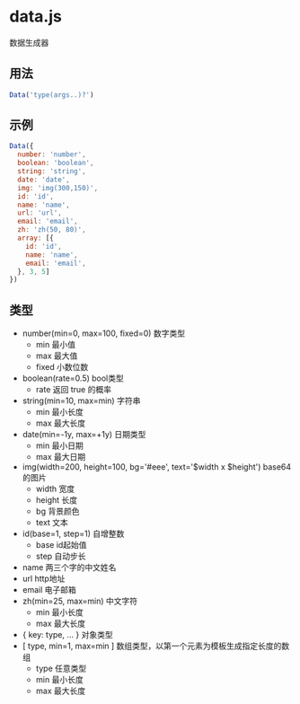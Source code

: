 # data.js
数据生成器


## 用法
```javascript
Data('type(args..)?')
```

## 示例
```javascript
Data({
  number: 'number',
  boolean: 'boolean',
  string: 'string',
  date: 'date',
  img: 'img(300,150)',
  id: 'id',
  name: 'name',
  url: 'url',
  email: 'email',
  zh: 'zh(50, 80)',
  array: [{
    id: 'id',
    name: 'name',
    email: 'email',
  }, 3, 5]
})
```

## 类型
* number(min=0, max=100, fixed=0) 数字类型
  * min 最小值
  * max 最大值
  * fixed 小数位数
* boolean(rate=0.5) bool类型
  * rate 返回 true 的概率
* string(min=10, max=min) 字符串
  * min 最小长度
  * max 最大长度
* date(min=-1y, max=+1y) 日期类型
  * min 最小日期
  * max 最大日期
* img(width=200, height=100, bg='#eee', text='$width x $height') base64的图片
  * width 宽度
  * height 长度
  * bg 背景颜色
  * text 文本
* id(base=1, step=1) 自增整数
  * base id起始值
  * step 自动步长
* name 两三个字的中文姓名
* url http地址
* email 电子邮箱
* zh(min=25, max=min) 中文字符
  * min 最小长度
  * max 最大长度
* { key: type, ... } 对象类型
* [ type, min=1, max=min ] 数组类型，以第一个元素为模板生成指定长度的数组
  * type 任意类型
  * min 最小长度
  * max 最大长度
